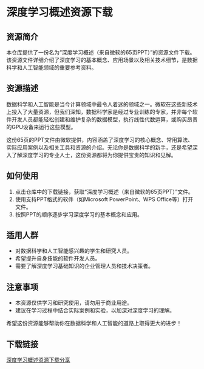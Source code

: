 # 深度学习概述资源下载

## 资源简介

本仓库提供了一份名为“深度学习概述（来自微软的65页PPT）”的资源文件下载。该资源文件详细介绍了深度学习的基本概念、应用场景以及相关技术细节，是数据科学和人工智能领域的重要参考资料。

## 资源描述

数据科学和人工智能是当今计算领域中最令人着迷的领域之一。微软在这些新技术上投入了大量资源，但我们深知，数据科学家是经过专业训练的专家，并非每个软件开发人员都能轻松创建和维护复杂的数据模型，执行线性代数运算，或购买昂贵的GPU设备来运行这些模型。

这份65页的PPT文件由微软提供，内容涵盖了深度学习的核心概念、常用算法、实际应用案例以及相关工具和资源的介绍。无论你是数据科学的新手，还是希望深入了解深度学习的专业人士，这份资源都将为你提供宝贵的知识和见解。

## 如何使用

1. 点击仓库中的下载链接，获取“深度学习概述（来自微软的65页PPT）”文件。
2. 使用支持PPT格式的软件（如Microsoft PowerPoint、WPS Office等）打开文件。
3. 按照PPT的顺序逐步学习深度学习的基本概念和应用。

## 适用人群

- 对数据科学和人工智能感兴趣的学生和研究人员。
- 希望提升自身技能的软件开发人员。
- 需要了解深度学习基础知识的企业管理人员和技术决策者。

## 注意事项

- 本资源仅供学习和研究使用，请勿用于商业用途。
- 建议在学习过程中结合实际案例和实验，以加深对深度学习的理解。

希望这份资源能够帮助你在数据科学和人工智能的道路上取得更大的进步！

## 下载链接

[深度学习概述资源下载分享](https://pan.quark.cn/s/fd1720f31b96)